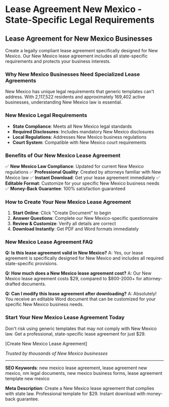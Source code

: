# Lease Agreement New Mexico - State-Specific Legal Requirements

## Lease Agreement for New Mexico Businesses

Create a legally compliant lease agreement specifically designed for New Mexico. Our New Mexico lease agreement includes all state-specific requirements and protects your business interests.

### Why New Mexico Businesses Need Specialized Lease Agreements

New Mexico has unique legal requirements that generic templates can't address. With 2,117,522 residents and approximately 169,402 active businesses, understanding New Mexico law is essential.

### New Mexico Legal Requirements

- **State Compliance**: Meets all New Mexico legal standards
- **Required Disclosures**: Includes mandatory New Mexico disclosures
- **Local Regulations**: Addresses New Mexico business regulations
- **Court System**: Compatible with New Mexico court requirements

### Benefits of Our New Mexico Lease Agreement

✅ **New Mexico Law Compliance**: Updated for current New Mexico regulations
✅ **Professional Quality**: Created by attorneys familiar with New Mexico law
✅ **Instant Download**: Get your lease agreement immediately
✅ **Editable Format**: Customize for your specific New Mexico business needs
✅ **Money-Back Guarantee**: 100% satisfaction guaranteed

### How to Create Your New Mexico Lease Agreement

1. **Start Online**: Click "Create Document" to begin
2. **Answer Questions**: Complete our New Mexico-specific questionnaire
3. **Review & Customize**: Verify all details are correct
4. **Download Instantly**: Get PDF and Word formats immediately

### New Mexico Lease Agreement FAQ

**Q: Is this lease agreement valid in New Mexico?**
A: Yes, our lease agreement is specifically designed for New Mexico and includes all required state-specific provisions.

**Q: How much does a New Mexico lease agreement cost?**
A: Our New Mexico lease agreement costs $29, compared to $800-2000+ for attorney-drafted documents.

**Q: Can I modify this lease agreement after downloading?**
A: Absolutely! You receive an editable Word document that can be customized for your specific New Mexico business needs.

### Start Your New Mexico Lease Agreement Today

Don't risk using generic templates that may not comply with New Mexico law. Get a professional, state-specific lease agreement for just $29.

[Create New Mexico Lease Agreement]

_Trusted by thousands of New Mexico businesses_

---

**SEO Keywords**: new mexico lease agreement, lease agreement new mexico, nm legal documents, new mexico business forms, lease agreement template new mexico

**Meta Description**: Create a New Mexico lease agreement that complies with state law. Professional template for $29. Instant download with money-back guarantee.

